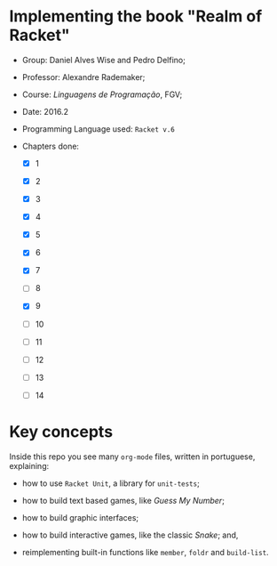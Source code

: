 Implementing the book "Realm of Racket"
===

+ Group: Daniel Alves Wise and Pedro Delfino;

+ Professor: Alexandre Rademaker;

+ Course: _Linguagens de Programação_, FGV;

+ Date: 2016.2

+ Programming Language used: ```Racket v.6```

+ Chapters done:

  - [X] 1
  - [X] 2
  - [X] 3
  - [X] 4
  - [X] 5
  - [X] 6
  - [X] 7
  - [ ] 8
  - [X] 9
  - [ ] 10
  - [ ] 11
  - [ ] 12
  - [ ] 13
  - [ ] 14


Key concepts
===

Inside this repo you see many ```org-mode``` files, written in portuguese, explaining:

+ how to use ```Racket Unit```, a library for ```unit-tests```;

+ how to build text based games, like _Guess My Number_;

+ how to build graphic interfaces;

+ how to build interactive games, like the classic _Snake_; and,

+ reimplementing built-in functions like ```member```, ```foldr``` and ```build-list```.
